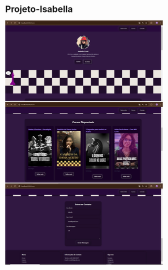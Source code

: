 # Projeto-Isabella
![Início projeto](https://github.com/isabella-conti/Projeto-Isabella/blob/main/isabellaprojeto.JPG)
![CUrsos](https://github.com/isabella-conti/Projeto-Isabella/blob/main/cursosisa.JPG)
![Contato](https://github.com/isabella-conti/Projeto-Isabella/blob/main/contatoisa.JPG)
